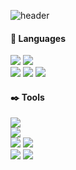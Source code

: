 ![header](https://capsule-render.vercel.app/api?type=waving&color=0:ffafd8,100:a6c1ee&height=300&section=header&text=GERONIMO%20:&#41;&fontSize=80&fontColor=ffffff&fontAlignY=33&desc=Welcome%20to%20yoojin's%20sweet%20home&descAlignY=51&descAlign=62)

#### :loudspeaker: Languages
<p>
  <img src="https://img.shields.io/badge/Java-007396?style=flat-square&logo=java&logoColor=white">
  <img src="https://img.shields.io/badge/Python-3776AB?style=flat-square&logo=python&logoColor=white"><br>
  <img src="https://img.shields.io/badge/Javascript-F7DF1E?style=flat-square&logo=javascript&logoColor=black">
  <img src="https://img.shields.io/badge/HTML-E34F26?style=flat-square&logo=html5&logoColor=white">
  <img src="https://img.shields.io/badge/CSS-1572B6?style=flat-square&logo=css3&logoColor=white"> 
</p>

#### :black_nib: Tools
<p>
  <img src="https://img.shields.io/badge/Spring Boot-6DB33F?style=flat-square&logo=Spring Boot&logoColor=white"><br>
  <img src="https://img.shields.io/badge/Vue-4FC08D?style=flat-square&logo=vue.js&logoColor=white"><br>
  <img src="https://img.shields.io/badge/Oracle DB-F80000?style=flat-square&logo=oracle&logoColor=white">
  <img src="https://img.shields.io/badge/MySQL DB-4479A1?style=flat-square&logo=MySQL&logoColor=white"><br>
  <img src="https://img.shields.io/badge/Github-181717?style=flat-square&logo=github&logoColor=white">
  <img src="https://img.shields.io/badge/Git-F05032?style=flat-square&logo=Git&logoColor=white">
</p>
